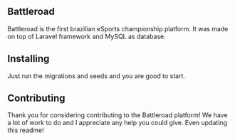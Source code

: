## Battleroad
Battleroad is the first brazilian eSports championship platform. It was made on top of Laravel framework and MySQL as database.

## Installing
Just run the migrations and seeds and you are good to start.

## Contributing
Thank you for considering contributing to the Battleroad platform! We have a lot of work to do and I appreciate any help you could give. Even updating this readme!
